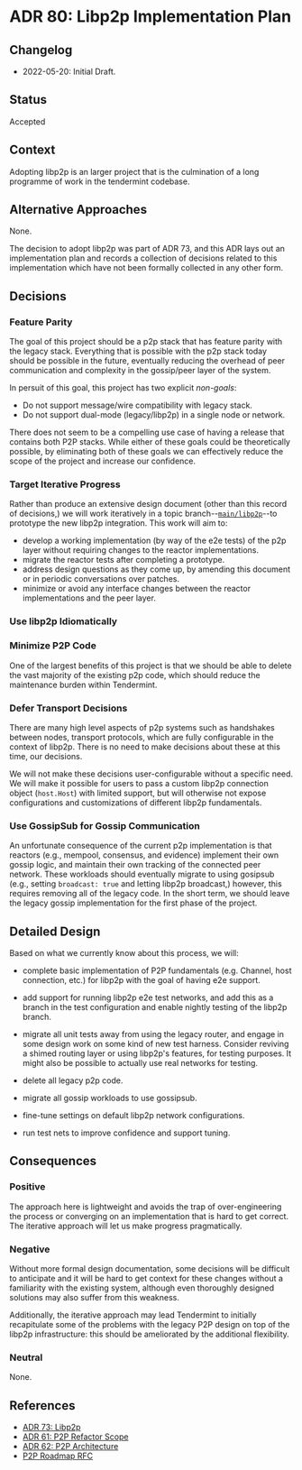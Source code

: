 # ADR 80: Libp2p Implementation Plan

## Changelog

- 2022-05-20: Initial Draft.

## Status

Accepted

## Context

Adopting libp2p is an larger project that is the culmination of a long
programme of work in the tendermint codebase.

## Alternative Approaches

None. 

The decision to adopt libp2p was part of ADR 73, and this ADR lays out
an implementation plan and records a collection of decisions related
to this implementation which have not been formally collected in any
other form. 

## Decisions

### Feature Parity

The goal of this project should be a p2p stack that has feature parity
with the legacy stack. Everything that is possible with the p2p stack
today should be possible in the future, eventually reducing the
overhead of peer communication and complexity in the gossip/peer layer
of the system. 

In persuit of this goal, this project has two explicit *non-goals*:

- Do not support message/wire compatibility with legacy stack.
- Do not support dual-mode (legacy/libp2p) in a single node or network.

There does not seem to be a compelling use case of having a release
that contains both P2P stacks. While either of these goals could
be theoretically possible, by eliminating both of these goals we can
effectively reduce the scope of the project and increase our
confidence.

### Target Iterative Progress 

Rather than produce an extensive design document (other than this
record of decisions,) we will work iteratively in a topic 
branch--[`main/libp2p`](../../tree/main/libp2p)--to prototype the new libp2p integration. This
work will aim to: 

- develop a working implementation (by way of the e2e tests) of the
  p2p layer without requiring changes to the reactor implementations.
- migrate the reactor tests after completing a prototype. 
- address design questions as they come up, by amending this document
  or in periodic conversations over patches. 
- minimize or avoid any interface changes between the reactor
  implementations and the peer layer. 

### Use libp2p Idiomatically 



### Minimize P2P Code

One of the largest benefits of this project is that we should be able
to delete the vast majority of the existing p2p code, which should
reduce the maintenance burden within Tendermint.

### Defer Transport Decisions

There are many high level aspects of p2p systems such as handshakes between
nodes, transport protocols, which are fully configurable in the
context of libp2p. There is no need to make decisions about these at
this time, our decisions. 

We will not make these decisions user-configurable without a specific need.
We will make it possible for users to pass a custom libp2p connection object
(`host.Host`) with limited support, but will otherwise not expose configurations
and customizations of different libp2p fundamentals.

### Use GossipSub for Gossip Communication 

An unfortunate consequence of the current p2p implementation is that
reactors (e.g., mempool, consensus, and evidence) implement their own
gossip logic, and maintain their own tracking of the connected peer
network. These workloads should eventually migrate to using gosipsub
(e.g., setting `broadcast: true` and letting libp2p broadcast,)
however, this requires removing all of the legacy code. In the short
term, we should leave the legacy gossip implementation for the first
phase of the project. 

## Detailed Design

Based on what we currently know about this process, we will:

- complete basic implementation of P2P fundamentals (e.g. Channel,
  host connection, etc.) for libp2p with the goal of having e2e
  support.
  
- add support for running libp2p e2e test networks, and add this as a
  branch in the test configuration and enable nightly testing of the
  libp2p branch. 

- migrate all unit tests away from using the legacy router, and engage
  in some design work on some kind of new test harness. Consider
  reviving a shimed routing layer or using libp2p's features, for
  testing purposes. It might also be possible to actually use real
  networks for testing.

- delete all legacy p2p code. 

- migrate all gossip workloads to use gossipsub. 

- fine-tune settings on default libp2p network configurations.

- run test nets to improve confidence and support tuning.

## Consequences

### Positive

The approach here is lightweight and avoids the trap of
over-engineering the process or converging on an implementation that
is hard to get correct. The iterative approach will let us make
progress pragmatically. 

### Negative

Without more formal design documentation, some decisions will be
difficult to anticipate and it will be hard to get context for these
changes without a familiarity with the existing system, although even
thoroughly designed solutions may also suffer from this weakness. 

Additionally, the iterative approach may lead Tendermint to initially
recapitulate some of the problems with the legacy P2P design on top of
the libp2p infrastructure: this should be ameliorated by the
additional flexibility. 

### Neutral

None.

## References

- [ADR 73: Libp2p][adr73]
- [ADR 61: P2P Refactor Scope][adr61]
- [ADR 62: P2P Architecture][adr62]
- [P2P Roadmap RFC][rfc]

[adr73]: ./adr-073-libp2p.md
[adr61]: ./adr-061-p2p-refactor-scope.md
[adr62]: ./adr-062-p2p-architecture.md
[rfc]: ../rfc/rfc-000-p2p-roadmap.rst

